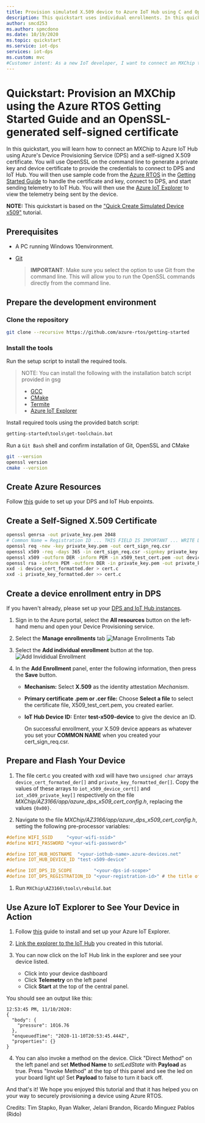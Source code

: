 ```yaml
---
title: Provision simulated X.509 device to Azure IoT Hub using C and OpenSSL-generated self-signed certificate
description: This quickstart uses individual enrollments. In this quickstart, you create and provision a simulated X.509 device using C device SDK for Azure IoT Hub Device Provisioning Service (DPS) and OpenSSL to generate a self-signed X509 certificate.
author: smcd253
ms.author: spmcdono
ms.date: 10/19/2020
ms.topic: quickstart
ms.service: iot-dps
services: iot-dps 
ms.custom: mvc
#Customer intent: As a new IoT developer, I want to connect an MXChip to my IoT Hub using Azure's Device Provisioning Service so that I can learn how secure provisioning works with Azure RTOS and a self-signed X509 certificate.
---
```


# Quickstart: Provision an MXChip using the Azure RTOS Getting Started Guide and an OpenSSL-generated self-signed certificate

In this quickstart, you will learn how to connect an MXChip to Azure IoT Hub using Azure's Device Provisioning Service (DPS) and a self-signed X.509 certificate. You will use OpenSSL on the command line to generate a private key and device certificate to provide the credentials to connect to DPS and IoT Hub. You will then use sample code from the [Azure RTOS](https://github.com/azure-rtos) in the [Getting Started Guide](https://github.com/azure-rtos/getting-started) to handle the certificate and key, connect to DPS, and start sending telemetry to IoT Hub. You will then use the [Azure IoT Explorer](https://github.com/Azure/azure-iot-explorer/releases) to view the telemetry being sent by the device.

**NOTE:** This quickstart is based on the ["Quick Create Simulated Device x509"](https://github.com/MicrosoftDocs/azure-docs/blob/master/articles/iot-dps/quick-create-simulated-device-x509.md) tutorial.

## Prerequisites

* A PC running Windows 10environment.
* [Git](https://git-scm.com/download/win) 
    
  > **IMPORTANT**: Make sure you select the option to use Git from the command line. This will allow you to run the OpenSSL commands directly from the command line.


## Prepare the development environment

### Clone the repository
```bash
git clone --recursive https://github.com/azure-rtos/getting-started
```

### Install the tools

Run the setup script to install the required tools.

> NOTE: You can install the following with the installation batch script provided in gsg
>  * [GCC](https://developer.arm.com/tools-and-software/open-source-software/developer-tools/gnu-toolchain/gnu-rm)
>  * [CMake](https://cmake.org/)
>  * [Termite](https://www.compuphase.com/software/termite-3.4.exe)
>  * [Azure IoT Explorer](https://docs.microsoft.com/azure/iot-pnp/howto-use-iot-explorer)

Install required tools using the provided batch script:
```bash
getting-started\tools\get-toolchain.bat
```

Run a `Git Bash` shell and confirm installation of Git, OpenSSL and CMake
```bash
git --version
openssl version
cmake --version
```

## Create Azure Resources
Follow [this](https://docs.microsoft.com/azure/iot-dps/quick-setup-auto-provision) guide to set up your DPS and IoT Hub enpoints.

## Create a Self-Signed X.509 Certificate
```bash
openssl genrsa -out private_key.pem 2048
# Common Name = Registration ID ... THIS FIELD IS IMPORTANT ... WRITE DOWN WHATEVER YOU ENTER HERE
openssl req -new -key private_key.pem -out cert_sign_req.csr
openssl x509 -req -days 365 -in cert_sign_req.csr -signkey private_key.pem -out x509_test_cert.pem
openssl x509 -outform DER -inform PEM -in x509_test_cert.pem -out device_cert_formatted.der
openssl rsa -inform PEM -outform DER -in private_key.pem -out private_key_formatted.der
xxd -i device_cert_formatted.der > cert.c
xxd -i private_key_formatted.der >> cert.c 
```

## Create a device enrollment entry in DPS
If you haven't already, please set up your [DPS and IoT Hub instances](https://docs.microsoft.com/azure/iot-dps/quick-setup-auto-provision).
1. Sign in to the Azure portal, select the **All resources** button on the left-hand menu and open your Device Provisioning service.

1. Select the **Manage enrollments** tab
![Manage Enrollments Tab](media/dps-manage-enrollments.png)
1. Select the **Add individual enrollment** button at the top.
![Add Invididual Enrollment](media/dps-add-individual-enrollment.png)
1. In the **Add Enrollment** panel, enter the following information, then press the **Save** button.

    * **Mechanism:** Select **X.509** as the identity attestation *Mechanism*.
    * **Primary certificate .pem or .cer file:** Choose **Select a file** to select the certificate file, X509_test_cert.pem, you created earlier.
    * **IoT Hub Device ID:** Enter **test-x509-device** to give the device an ID.

      <!-- [![Add individual enrollment for X.509 attestation in the portal](./media/quick-create-simulated-device-x509/device-enrollment.png)](./media/quick-create-simulated-device-x509/device-enrollment.png#lightbox) -->

      On successful enrollment, your X.509 device appears as whatever you set your **COMMON NAME** when you created your cert_sign_req.csr.

## Prepare and Flash Your Device
1. The file cert.c you created with xxd will have two `unsigned char` arrays `device_cert_formated_der[]` and `private_key_formatted_der[]`. Copy the values of these arrays to `iot_x509_device_cert[]` and `iot_x509_private_key[]` respectively on the file *MXChip/AZ3166/app/azure_dps_x509_cert_config.h*, replacing the values `{0x00}`.

1. Navigate to the file *MXChip/AZ3166/app/azure_dps_x509_cert_config.h*, setting the following pre-processor variables:
```c
#define WIFI_SSID     "<your-wifi-ssid>"
#define WIFI_PASSWORD "<your-wifi-password>"

#define IOT_HUB_HOSTNAME  "<your-iothub-name>.azure-devices.net"
#define IOT_HUB_DEVICE_ID "test-x509-device"

#define IOT_DPS_ID_SCOPE        "<your-dps-id-scope>"
#define IOT_DPS_REGISTRATION_ID "<your-registration-id>" # the title of your individual enrollment
```

1. Run `MXChip\AZ3166\tools\rebuild.bat`


## Use Azure IoT Explorer to See Your Device in Action
1. Follow [this](https://docs.microsoft.com/azure/iot-pnp/howto-use-iot-explorer) guide to install and set up your Azure IoT Explorer.

2. [Link the explorer to the IoT Hub](https://docs.microsoft.com/azure/iot-pnp/howto-use-iot-explorer#connect-to-your-hub) you created in this tutorial.

3. You can now click on the IoT Hub link in the explorer and see your device listed. 
    * Click into your device dashboard
    * Click **Telemetry** on the left panel
    * Click **Start** at the top of the central panel. 

You should see an output like this:
    
```
12:53:45 PM, 11/10/2020:
{
  "body": {
    "pressure": 1016.76
  },
  "enqueuedTime": "2020-11-10T20:53:45.444Z",
  "properties": {}
}
```

4. You can also invoke a method on the device. Click "Direct Method" on the left panel and set **Method Name** to *setLedState* with **Payload** as true. Press "Invoke Method" at the top of this panel and see the led on your board light up! Set **Payload** to false to turn it back off.

And that's it! We hope you enjoyed this tutorial and that it has helped you on your way to securely provisioning a device using Azure RTOS.

Credits: Tim Stapko, Ryan Walker, Jelani Brandon, Ricardo Minguez Pablos (Rido)